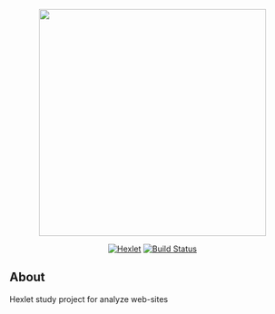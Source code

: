 <p align="center"><a href="https://hexlet.io" target="_blank"><img src="https://cdn2.hexlet.io/assets/hexlet_logo-e99fc2b3b7c1eec88899f3af1435a39aaac6fd29d011dfe2342499c0884b7a96.png" width="400" alt=""></a></p>

<p align="center">
    <a href="https://github.com/walkerus/php-project-lvl3/actions?query=workflow%3Ahexlet-check"><img src="https://github.com/walkerus/php-project-lvl3/workflows/hexlet-check/badge.svg" alt="Hexlet"></a>
    <a href="https://packagist.org/packages/laravel/framework"><img src="https://github.com/walkerus/php-project-lvl3/workflows/Build/badge.svg" alt="Build Status"></a>
</p>

## About
Hexlet study project for analyze web-sites

